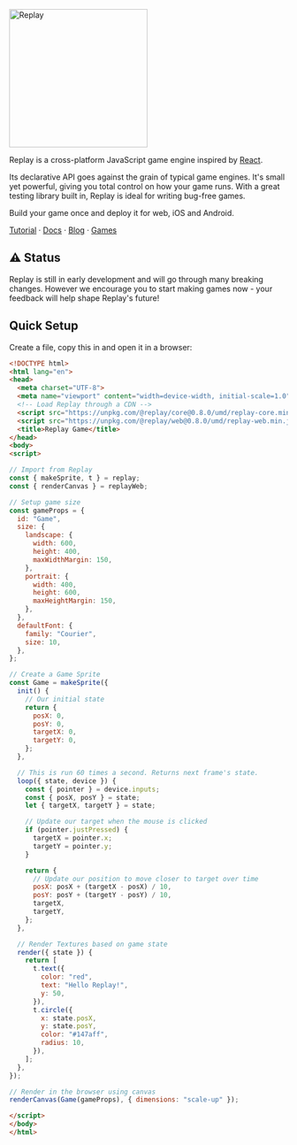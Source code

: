 <img src="https://user-images.githubusercontent.com/15923595/80867852-59ea6680-8c8e-11ea-93ee-a17b922239f2.png" alt="Replay" align="center" width="250" />

Replay is a cross-platform JavaScript game engine inspired by
[React](https://reactjs.org/).

Its declarative API goes against the grain of typical game engines. It's small
yet powerful, giving you total control on how your game runs. With a great
testing library built in, Replay is ideal for writing bug-free games.

Build your game once and deploy it for web, iOS and Android.

[Tutorial](https://replay.js.org/tutorial) ·
[Docs](https://replay.js.org/docs/intro) · [Blog](https://replay.js.org/blog) ·
[Games](https://replay.js.org/games)

## ⚠️ Status

Replay is still in early development and will go through many breaking changes.
However we encourage you to start making games now - your feedback will help
shape Replay's future!

## Quick Setup

Create a file, copy this in and open it in a browser:

```html
<!DOCTYPE html>
<html lang="en">
<head>
  <meta charset="UTF-8">
  <meta name="viewport" content="width=device-width, initial-scale=1.0">
  <!-- Load Replay through a CDN -->
  <script src="https://unpkg.com/@replay/core@0.8.0/umd/replay-core.min.js"></script>
  <script src="https://unpkg.com/@replay/web@0.8.0/umd/replay-web.min.js"></script>
  <title>Replay Game</title>
</head>
<body>
<script>

// Import from Replay
const { makeSprite, t } = replay;
const { renderCanvas } = replayWeb;

// Setup game size
const gameProps = {
  id: "Game",
  size: {
    landscape: {
      width: 600,
      height: 400,
      maxWidthMargin: 150,
    },
    portrait: {
      width: 400,
      height: 600,
      maxHeightMargin: 150,
    },
  },
  defaultFont: {
    family: "Courier",
    size: 10,
  },
};

// Create a Game Sprite
const Game = makeSprite({
  init() {
    // Our initial state
    return {
      posX: 0,
      posY: 0,
      targetX: 0,
      targetY: 0,
    };
  },

  // This is run 60 times a second. Returns next frame's state.
  loop({ state, device }) {
    const { pointer } = device.inputs;
    const { posX, posY } = state;
    let { targetX, targetY } = state;

    // Update our target when the mouse is clicked
    if (pointer.justPressed) {
      targetX = pointer.x;
      targetY = pointer.y;
    }

    return {
      // Update our position to move closer to target over time
      posX: posX + (targetX - posX) / 10,
      posY: posY + (targetY - posY) / 10,
      targetX,
      targetY,
    };
  },

  // Render Textures based on game state
  render({ state }) {
    return [
      t.text({
        color: "red",
        text: "Hello Replay!",
        y: 50,
      }),
      t.circle({
        x: state.posX,
        y: state.posY,
        color: "#147aff",
        radius: 10,
      }),
    ];
  },
});

// Render in the browser using canvas
renderCanvas(Game(gameProps), { dimensions: "scale-up" });

</script>
</body>
</html>
```
